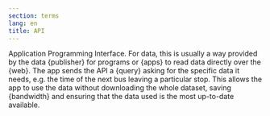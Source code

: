 ```yaml
---
section: terms
lang: en
title: API
---
```

Application Programming Interface. For data, this is usually a way provided by the data {publisher} for programs or {apps} to read data directly over the {web}. The app sends the API a {query} asking for the specific data it needs, e.g. the time of the next bus leaving a particular stop. This allows the app to use the data without downloading the whole dataset, saving {bandwidth} and ensuring that the data used is the most up-to-date available.
